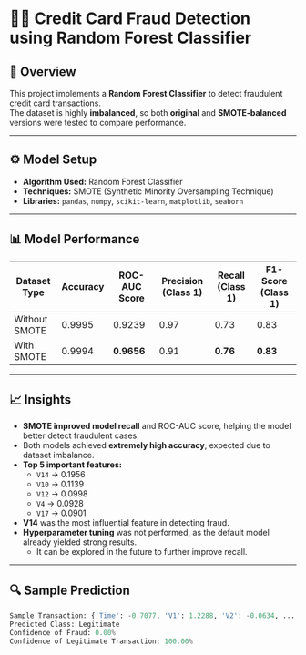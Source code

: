 # 🕵️‍♂️ Credit Card Fraud Detection using Random Forest Classifier

## 📘 Overview
This project implements a **Random Forest Classifier** to detect fraudulent credit card transactions.  
The dataset is highly **imbalanced**, so both **original** and **SMOTE-balanced** versions were tested to compare performance.

---

## ⚙️ Model Setup
- **Algorithm Used:** Random Forest Classifier  
- **Techniques:** SMOTE (Synthetic Minority Oversampling Technique)  
- **Libraries:** `pandas`, `numpy`, `scikit-learn`, `matplotlib`, `seaborn`

---

## 📊 Model Performance

| Dataset Type | Accuracy | ROC-AUC Score | Precision (Class 1) | Recall (Class 1) | F1-Score (Class 1) |
|---------------|-----------|----------------|----------------------|------------------|--------------------|
| Without SMOTE | 0.9995 | 0.9239 | 0.97 | 0.73 | 0.83 |
| With SMOTE | 0.9994 | **0.9656** | 0.91 | **0.76** | **0.83** |

---

## 📈 Insights
- **SMOTE improved model recall** and ROC-AUC score, helping the model better detect fraudulent cases.  
- Both models achieved **extremely high accuracy**, expected due to dataset imbalance.  
- **Top 5 important features:**  
  - `V14` → 0.1956  
  - `V10` → 0.1139  
  - `V12` → 0.0998  
  - `V4` → 0.0928  
  - `V17` → 0.0901  
- **V14** was the most influential feature in detecting fraud.  
- **Hyperparameter tuning** was not performed, as the default model already yielded strong results.  
  - It can be explored in the future to further improve recall.

---

## 🔍 Sample Prediction
```python
Sample Transaction: {'Time': -0.7077, 'V1': 1.2288, 'V2': -0.0634, ..., 'Amount': -0.3128}
Predicted Class: Legitimate
Confidence of Fraud: 0.00%
Confidence of Legitimate Transaction: 100.00%

